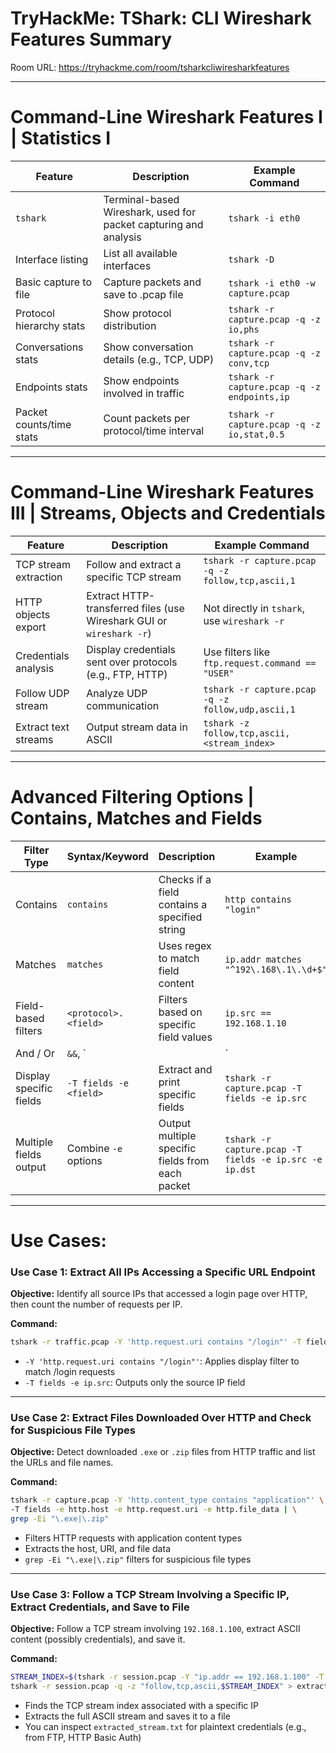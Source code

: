 # TryHackMe: TShark: CLI Wireshark Features Summary


Room URL: https://tryhackme.com/room/tsharkcliwiresharkfeatures

---
# Command-Line Wireshark Features I | Statistics I

| Feature                      | Description                                                                 | Example Command                                      |
|-----------------------------|-----------------------------------------------------------------------------|------------------------------------------------------|
| `tshark`                    | Terminal-based Wireshark, used for packet capturing and analysis           | `tshark -i eth0`                                     |
| Interface listing           | List all available interfaces                                               | `tshark -D`                                          |
| Basic capture to file       | Capture packets and save to .pcap file                                      | `tshark -i eth0 -w capture.pcap`                     |
| Protocol hierarchy stats    | Show protocol distribution                                                  | `tshark -r capture.pcap -q -z io,phs`                |
| Conversations stats         | Show conversation details (e.g., TCP, UDP)                                  | `tshark -r capture.pcap -q -z conv,tcp`              |
| Endpoints stats             | Show endpoints involved in traffic                                          | `tshark -r capture.pcap -q -z endpoints,ip`          |
| Packet counts/time stats    | Count packets per protocol/time interval                                    | `tshark -r capture.pcap -q -z io,stat,0.5`           |


---
# Command-Line Wireshark Features III | Streams, Objects and Credentials
| Feature                      | Description                                                                 | Example Command                                      |
|-----------------------------|-----------------------------------------------------------------------------|------------------------------------------------------|
| TCP stream extraction       | Follow and extract a specific TCP stream                                    | `tshark -r capture.pcap -q -z follow,tcp,ascii,1`    |
| HTTP objects export         | Extract HTTP-transferred files (use Wireshark GUI or `wireshark -r`)        | Not directly in `tshark`, use `wireshark -r`         |
| Credentials analysis        | Display credentials sent over protocols (e.g., FTP, HTTP)                   | Use filters like `ftp.request.command == "USER"`     |
| Follow UDP stream           | Analyze UDP communication                                                    | `tshark -r capture.pcap -q -z follow,udp,ascii,1`    |
| Extract text streams        | Output stream data in ASCII                                                  | `tshark -z follow,tcp,ascii,<stream_index>`          |


---
#  Advanced Filtering Options | Contains, Matches and Fields

| Filter Type                 | Syntax/Keyword         | Description                                                                 | Example                                           |
|----------------------------|------------------------|-----------------------------------------------------------------------------|---------------------------------------------------|
| Contains                   | `contains`             | Checks if a field contains a specified string                              | `http contains "login"`                           |
| Matches                    | `matches`              | Uses regex to match field content                                           | `ip.addr matches "^192\.168\.1\.\d+$"`            |
| Field-based filters        | `<protocol>.<field>`   | Filters based on specific field values                                      | `ip.src == 192.168.1.10`                          |
| And / Or                   | `&&`, `||`             | Logical operations in filters                                               | `ip.src == 10.0.0.1 && tcp.port == 443`|
| Display specific fields    | `-T fields -e <field>` | Extract and print specific fields                                           | `tshark -r capture.pcap -T fields -e ip.src`       |
| Multiple fields output     | Combine `-e` options   | Output multiple specific fields from each packet                            | `tshark -r capture.pcap -T fields -e ip.src -e ip.dst` |


---
# Use Cases:

### Use Case 1: Extract All IPs Accessing a Specific URL Endpoint
**Objective:** Identify all source IPs that accessed a login page over HTTP, then count the number of requests per IP.

**Command:**
```bash
tshark -r traffic.pcap -Y 'http.request.uri contains "/login"' -T fields -e ip.src | sort | uniq -c | sort -nr
```
- `-Y 'http.request.uri contains "/login"'`: Applies display filter to match /login requests
- `-T fields -e ip.src`: Outputs only the source IP field


---

### Use Case 2: Extract Files Downloaded Over HTTP and Check for Suspicious File Types


**Objective:** Detect downloaded `.exe` or `.zip` files from HTTP traffic and list the URLs and file names.

**Command:**
```bash
tshark -r capture.pcap -Y 'http.content_type contains "application"' \
-T fields -e http.host -e http.request.uri -e http.file_data | \
grep -Ei "\.exe|\.zip"
```
- Filters HTTP requests with application content types
- Extracts the host, URI, and file data
- `grep -Ei "\.exe|\.zip"` filters for suspicious file types


---

### Use Case 3: Follow a TCP Stream Involving a Specific IP, Extract Credentials, and Save to File

**Objective:** Follow a TCP stream involving `192.168.1.100`, extract ASCII content (possibly credentials), and save it.

**Command:**
```bash
STREAM_INDEX=$(tshark -r session.pcap -Y "ip.addr == 192.168.1.100" -T fields -e tcp.stream | sort -u | head -n 1)
tshark -r session.pcap -q -z "follow,tcp,ascii,$STREAM_INDEX" > extracted_stream.txt
```
- Finds the TCP stream index associated with a specific IP
- Extracts the full ASCII stream and saves it to a file
- You can inspect `extracted_stream.txt` for plaintext credentials (e.g., from FTP, HTTP Basic Auth)
